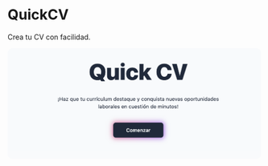 # QuickCV
Crea tu CV con facilidad.

<img src="https://github.com/enriqueSFranco/QuickCV/blob/main/src/assets/images/thumbnail_1.png" width='600' style="border-radius: 10px;" />
